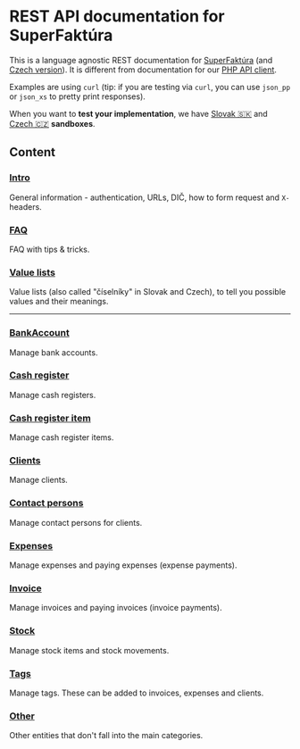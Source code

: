 # REST API documentation for SuperFaktúra

This is a language agnostic REST documentation for [SuperFaktúra](https://www.superfaktura.sk)
(and [Czech version](https://www.superfaktura.cz)).
It is different from documentation for our [PHP API client](https://github.com/superfaktura/apiclient).

Examples are using `curl` (tip: if you are testing via `curl`, you can use `json_pp` or `json_xs` to pretty print responses).

When you want to **test your implementation**,
we have [Slovak 🇸🇰](https://sandbox.superfaktura.sk/)
and [Czech 🇨🇿](https://sandbox.superfaktura.cz/) **sandboxes**.


## Content


### [Intro](intro.md)

General information - authentication, URLs, DIČ, how to form request and `X-`headers.


### [FAQ](faq.md)

FAQ with tips & tricks.


### [Value lists](value-lists.md)

Value lists (also called "číselníky" in Slovak and Czech), to tell you possible values and their meanings.


- - - - - - - - - - - - - - - - - - - - - - - - - - - - - - - - - - - - - - - - - - - - - - - - - - - - - - - - - - - - 


### [BankAccount](bank-account.md)

Manage bank accounts.

### [Cash register](cash-register.md)

Manage cash registers.


### [Cash register item](cash-register-item.md)

Manage cash register items.


### [Clients](clients.md)

Manage clients.


### [Contact persons](contact-persons.md)

Manage contact persons for clients.


### [Expenses](expenses.md)

Manage expenses and paying expenses (expense payments).


### [Invoice](invoice.md)

Manage invoices and paying invoices (invoice payments).


### [Stock](stock.md)

Manage stock items and stock movements.


### [Tags](tags.md)

Manage tags. These can be added to invoices, expenses and clients.


### [Other](other.md)

Other entities that don't fall into the main categories.
